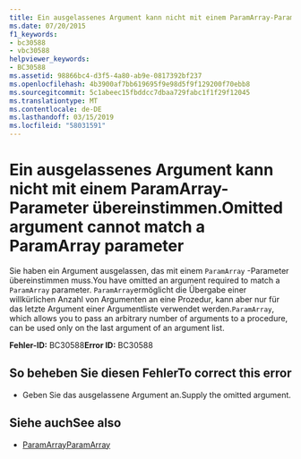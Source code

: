 ```yaml
---
title: Ein ausgelassenes Argument kann nicht mit einem ParamArray-Parameter übereinstimmen.
ms.date: 07/20/2015
f1_keywords:
- bc30588
- vbc30588
helpviewer_keywords:
- BC30588
ms.assetid: 98866bc4-d3f5-4a80-ab9e-0817392bf237
ms.openlocfilehash: 4b3900af7bb619695f9e98d5f9f129200f70ebb8
ms.sourcegitcommit: 5c1abeec15fbddcc7dbaa729fabc1f1f29f12045
ms.translationtype: MT
ms.contentlocale: de-DE
ms.lasthandoff: 03/15/2019
ms.locfileid: "58031591"
---
```

# <a name="omitted-argument-cannot-match-a-paramarray-parameter"></a><span data-ttu-id="6b7c2-102">Ein ausgelassenes Argument kann nicht mit einem ParamArray-Parameter übereinstimmen.</span><span class="sxs-lookup"><span data-stu-id="6b7c2-102">Omitted argument cannot match a ParamArray parameter</span></span>
<span data-ttu-id="6b7c2-103">Sie haben ein Argument ausgelassen, das mit einem `ParamArray` -Parameter übereinstimmen muss.</span><span class="sxs-lookup"><span data-stu-id="6b7c2-103">You have omitted an argument required to match a `ParamArray` parameter.</span></span> <span data-ttu-id="6b7c2-104">`ParamArray`ermöglicht die Übergabe einer willkürlichen Anzahl von Argumenten an eine Prozedur, kann aber nur für das letzte Argument einer Argumentliste verwendet werden.</span><span class="sxs-lookup"><span data-stu-id="6b7c2-104">`ParamArray`, which allows you to pass an arbitrary number of arguments to a procedure, can be used only on the last argument of an argument list.</span></span>  
  
 <span data-ttu-id="6b7c2-105">**Fehler-ID:** BC30588</span><span class="sxs-lookup"><span data-stu-id="6b7c2-105">**Error ID:** BC30588</span></span>  
  
## <a name="to-correct-this-error"></a><span data-ttu-id="6b7c2-106">So beheben Sie diesen Fehler</span><span class="sxs-lookup"><span data-stu-id="6b7c2-106">To correct this error</span></span>  
  
-   <span data-ttu-id="6b7c2-107">Geben Sie das ausgelassene Argument an.</span><span class="sxs-lookup"><span data-stu-id="6b7c2-107">Supply the omitted argument.</span></span>  
  
## <a name="see-also"></a><span data-ttu-id="6b7c2-108">Siehe auch</span><span class="sxs-lookup"><span data-stu-id="6b7c2-108">See also</span></span>

- [<span data-ttu-id="6b7c2-109">ParamArray</span><span class="sxs-lookup"><span data-stu-id="6b7c2-109">ParamArray</span></span>](../../visual-basic/language-reference/modifiers/paramarray.md)
